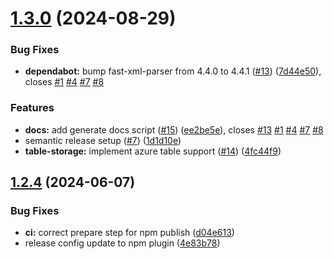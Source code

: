 # [1.3.0](https://github.com/akadenia/AkadeniaAzure/compare/1.2.4...1.3.0) (2024-08-29)


### Bug Fixes

* **dependabot:** bump fast-xml-parser from 4.4.0 to 4.4.1 ([#13](https://github.com/akadenia/AkadeniaAzure/issues/13)) ([7d44e50](https://github.com/akadenia/AkadeniaAzure/commit/7d44e50276fed195c76a8f3da177ee4410580535)), closes [#1](https://github.com/akadenia/AkadeniaAzure/issues/1) [#4](https://github.com/akadenia/AkadeniaAzure/issues/4) [#7](https://github.com/akadenia/AkadeniaAzure/issues/7) [#8](https://github.com/akadenia/AkadeniaAzure/issues/8)


### Features

* **docs:** add generate docs script ([#15](https://github.com/akadenia/AkadeniaAzure/issues/15)) ([ee2be5e](https://github.com/akadenia/AkadeniaAzure/commit/ee2be5eab5d5b4a6bdc99e8769c60cbf2537e4f4)), closes [#13](https://github.com/akadenia/AkadeniaAzure/issues/13) [#1](https://github.com/akadenia/AkadeniaAzure/issues/1) [#4](https://github.com/akadenia/AkadeniaAzure/issues/4) [#7](https://github.com/akadenia/AkadeniaAzure/issues/7) [#8](https://github.com/akadenia/AkadeniaAzure/issues/8)
* semantic release setup ([#7](https://github.com/akadenia/AkadeniaAzure/issues/7)) ([1d1d10e](https://github.com/akadenia/AkadeniaAzure/commit/1d1d10eb5308477b7daec46b4319cbeecbcdbefa))
* **table-storage:** implement azure table support  ([#14](https://github.com/akadenia/AkadeniaAzure/issues/14)) ([4fc44f9](https://github.com/akadenia/AkadeniaAzure/commit/4fc44f9b2c9603d82abe41be9213c94636f8e959))

## [1.2.4](https://github.com/akadenia/AkadeniaAzure/compare/v1.2.3...1.2.4) (2024-06-07)


### Bug Fixes

* **ci:** correct prepare step for npm publish ([d04e613](https://github.com/akadenia/AkadeniaAzure/commit/d04e613871dc034d2d5d929549f194c2f02ccdd6))
* release config update to npm plugin ([4e83b78](https://github.com/akadenia/AkadeniaAzure/commit/4e83b78e60464b46cb812d56a62678c0ee700a21))
